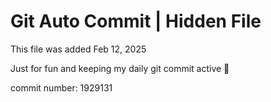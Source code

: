 # Git Auto Commit | Hidden File

This file was added Feb 12, 2025

Just for fun and keeping my daily git commit active 🤪

commit number: 1929131

